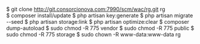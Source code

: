 $ git clone http://git.consorcionova.com:7990/scm/wac/rg.git rg  
$ composer install/update
$ php artisan key:generate
$ php artisan migrate --seed
$ php artisan storage:link
$ php artisan optimize:clear
$ composer dump-autoload
$ sudo chmod -R 775 vendor
$ sudo chmod -R 775 public
$ sudo chmod -R 775 storage
$ sudo chown -R www-data:www-data rg


<!-- ### Built with :hammer:
* PHP 7.2.5
* Laravel 7.0
* Bootstrap 4.5.3
* SweetAlert
* Jquery 3.5
* Jquery UI 1.12
* Postgresql 
* Carbon 
* Datatables  -->
